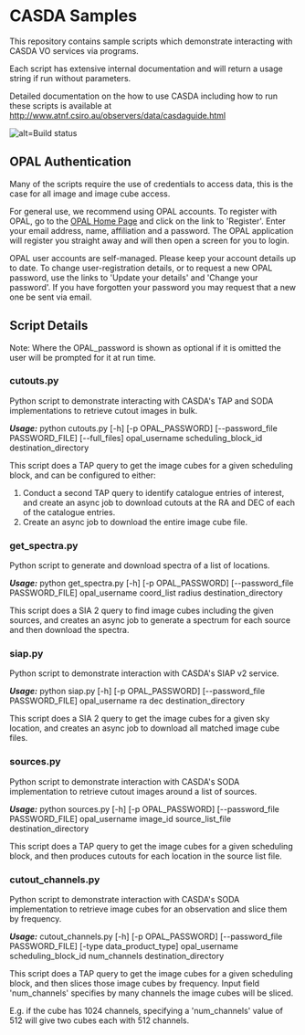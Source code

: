 # CASDA Samples

This repository contains sample scripts which demonstrate interacting with CASDA VO services via programs.

Each script has extensive internal documentation and will return a usage string if run without parameters.

Detailed documentation on the how to use CASDA including how to run these scripts is available at
http://www.atnf.csiro.au/observers/data/casdaguide.html

![alt=Build status](https://img.shields.io/travis/csiro-rds/casda-samples.svg "Travis build status")

## OPAL Authentication

Many of the scripts require the use of credentials to access data, this is the case for all image and image cube access.

For general use, we recommend using OPAL accounts. To register with OPAL, go to the 
[OPAL Home Page](http://opal.atnf.csiro.au/) and click on the link to 'Register'. Enter your email address, name, 
affiliation and a password. The OPAL application will register you straight away and will then open a screen for you
to login.

OPAL user accounts are self-managed. Please keep your account details up to date. To change user-registration details, 
or to request a new OPAL password, use the links to 'Update your details' and 'Change your password'. If you have 
forgotten your password you may request that a new one be sent via email. 

## Script Details

Note: Where the OPAL_password is shown as optional if it is omitted the user will be prompted for it at run time.

### cutouts.py

Python script to demonstrate interacting with CASDA's TAP and SODA implementations to retrieve cutout images in bulk.

***Usage:*** python cutouts.py [-h] [-p OPAL_PASSWORD] [--password_file PASSWORD_FILE] [--full_files] opal_username scheduling_block_id destination_directory
                  
This script does a TAP query to get the image cubes for a given scheduling block, and can be configured to either:

1. Conduct a second TAP query to identify catalogue entries of interest, and create an async job to download cutouts 
at the RA and DEC of each of the catalogue entries.
2. Create an async job to download the entire image cube file.

### get_spectra.py

Python script to generate and download spectra of a list of locations. 

***Usage:*** python get_spectra.py [-h] [-p OPAL_PASSWORD] [--password_file PASSWORD_FILE] opal_username coord_list radius destination_directory

This script does a SIA 2 query to find image cubes including the given sources, and creates an async job to generate a spectrum for each source
and then download the spectra.


### siap.py

Python script to demonstrate interaction with CASDA's SIAP v2 service.

***Usage:*** python siap.py [-h] [-p OPAL_PASSWORD] [--password_file PASSWORD_FILE] opal_username ra dec destination_directory
               
This script does a SIA 2 query to get the image cubes for a given sky location, and creates an async job to download 
all matched image cube files.

### sources.py

Python script to demonstrate interaction with CASDA's SODA implementation to retrieve cutout images around a list of 
sources.

***Usage:*** python sources.py [-h] [-p OPAL_PASSWORD] [--password_file PASSWORD_FILE] opal_username image_id source_list_file destination_directory

This script does a TAP query to get the image cubes for a given scheduling block, and then produces cutouts for each
location in the source list file.

### cutout_channels.py

Python script to demonstrate interaction with CASDA's SODA implementation to retrieve image cubes for an observation and slice them by frequency.

***Usage:*** cutout_channels.py [-h] [-p OPAL_PASSWORD] [--password_file PASSWORD_FILE] [-type data_product_type] opal_username scheduling_block_id num_channels destination_directory

This script does a TAP query to get the image cubes for a given scheduling block, and then slices those image cubes by frequency.
Input field 'num_channels' specifies by many channels the image cubes will be sliced. 

E.g. if the cube has 1024 channels, specifying a 'num_channels' value of 512 will give two cubes each with 512 channels. 

